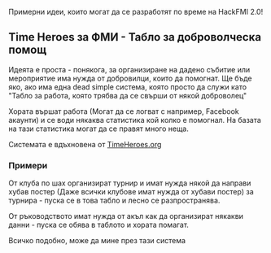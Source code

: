 Примерни идеи, които могат да се разработят по време на HackFMI 2.0!

## Time Heroes за ФМИ - Табло за доброволческа помощ

Идеята е проста - понякога, за организиране на дадено събитие или мероприятие има нужда от добровилци, които да помогнат.
Ще бъде яко, ако има една dead simple система, която просто да служи като "Табло за работа, която трябва да се свърши от някой доброволец"

Хората вършат работа (Могат да се логват с например, Facebook акаунти) и се води някаква статистика кой колко е помогнал.
На базата на тази статистика могат да се правят много неща.

Системата е вдъхновена от [TimeHeroes.org](#https://timeheroes.org/)

### Примери

От клуба по шах организират турнир и имат нужда някой да направи хубав постер (Даже всички клубове имат нужда от хубави постер) за турнира - пуска се в това табло и лесно се разпространява.

От ръководството имат нужда от акъл как да организират някакви данни - пуска се обява в таблото и хората помагат.

Всичко подобно, може да мине през тази система